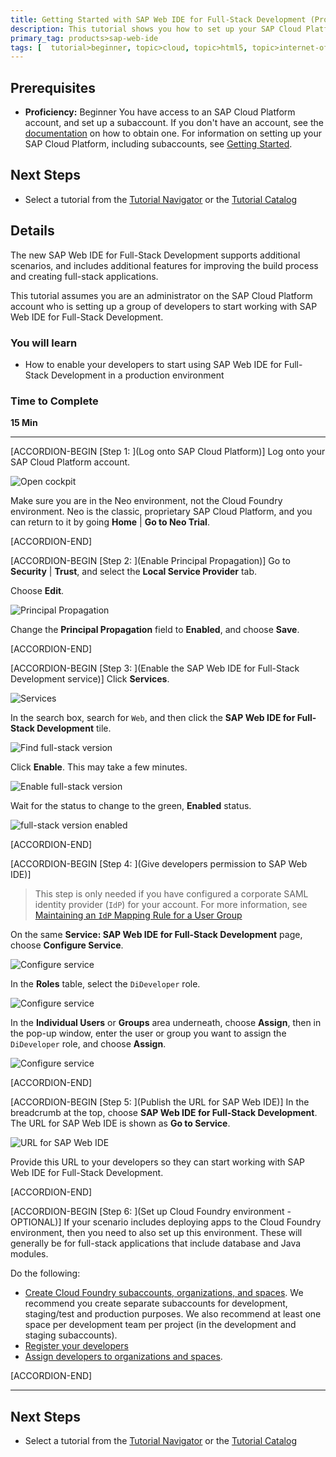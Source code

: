 ```yaml
---
title: Getting Started with SAP Web IDE for Full-Stack Development (Production)
description: This tutorial shows you how to set up your SAP Cloud Platform account so developers in your organization can start developing applications with SAP Web IDE for Full-Stack Development.
primary_tag: products>sap-web-ide
tags: [  tutorial>beginner, topic>cloud, topic>html5, topic>internet-of-things, topic>sapui5, products>sap-cloud-platform, products>sap-web-ide ]
---
```


## Prerequisites  
- **Proficiency:** Beginner
You have access to an SAP Cloud Platform account, and set up a subaccount. If you don't have an account, see the  [documentation](https://help.sap.com/viewer/65de2977205c403bbc107264b8eccf4b/Cloud/en-US/dba4ae7ef36c4a93a6615c5f24ae9903.html) on how to obtain one. For information on setting up your SAP Cloud Platform, including subaccounts, see [Getting Started](https://help.sap.com/viewer/65de2977205c403bbc107264b8eccf4b/Cloud/en-US/144e1733d0d64d58a7176e817fa6aeb3.html).

## Next Steps
- Select a tutorial from the [Tutorial Navigator](https://www.sap.com/developer/tutorial-navigator.html) or the [Tutorial Catalog](https://www.sap.com/developer/tutorial-navigator.tutorials.html) 

## Details
The new SAP Web IDE for Full-Stack Development supports additional scenarios, and includes additional features for improving the build process and creating full-stack applications.

This tutorial assumes you are an administrator on the SAP Cloud Platform account who is setting up a group of developers to start working with SAP Web IDE for Full-Stack Development.

### You will learn  
- How to enable your developers to start using SAP Web IDE for Full-Stack Development in a production environment

### Time to Complete
**15 Min**

---

[ACCORDION-BEGIN [Step 1: ](Log onto SAP Cloud Platform)]
Log onto your SAP Cloud Platform account.

![Open cockpit](OpenCockpit.png)

Make sure you are in the Neo environment, not the Cloud Foundry environment. Neo is the classic, proprietary SAP Cloud Platform, and you can return to it by going **Home** | **Go to Neo Trial**.


[ACCORDION-END]


[ACCORDION-BEGIN [Step 2: ](Enable Principal Propagation)]
Go to **Security** | **Trust**, and select the **Local Service Provider** tab.

Choose **Edit**.

![Principal Propagation](Principal1.png)

Change the **Principal Propagation** field to **Enabled**, and choose **Save**.


[ACCORDION-END]


[ACCORDION-BEGIN [Step 3: ](Enable the SAP Web IDE for Full-Stack Development service)]
Click **Services**.

![Services](Services.png)

In the search box, search for `Web`, and then click the **SAP Web IDE for Full-Stack Development** tile.

![Find full-stack version](FindService.png)

Click **Enable**. This may take a few minutes.

![Enable full-stack version](Enable.png)

Wait for the status to change to the green, **Enabled** status.

![full-stack version enabled](Enabled.png)


[ACCORDION-END]


[ACCORDION-BEGIN [Step 4: ](Give developers permission to SAP Web IDE)]

>This step is only needed if you have configured a corporate SAML identity provider (`IdP`) for your account. For more information, see [Maintaining an `IdP` Mapping Rule for a User Group](https://help.sap.com/viewer/825270ffffe74d9f988a0f0066ad59f0/CF/en-US/315b851aea2d49e688cd3350f5fb763c.html)

On the same **Service: SAP Web IDE for Full-Stack Development** page, choose **Configure Service**.

![Configure service](Configure.png)

In the **Roles** table, select the `DiDeveloper` role.

![Configure service](Configure2.png)

In the **Individual Users** or **Groups** area underneath, choose **Assign**, then in the pop-up window, enter the user or group you want to assign the `DiDeveloper` role, and choose **Assign**.

![Configure service](Configure3.png)


[ACCORDION-END]


[ACCORDION-BEGIN [Step 5: ](Publish the URL for SAP Web IDE)]
In the breadcrumb at the top, choose **SAP Web IDE for Full-Stack Development**. The URL for SAP Web IDE is shown as **Go to Service**.

![URL for SAP Web IDE](URL.png)

Provide this URL to your developers so they can start working with SAP Web IDE for Full-Stack Development.


[ACCORDION-END]


[ACCORDION-BEGIN [Step 6: ](Set up Cloud Foundry environment - OPTIONAL)]
If your scenario includes deploying apps to the Cloud Foundry environment, then you need to also set up this environment. These will generally be for full-stack applications that include database and Java modules.

Do the following:



* [Create Cloud Foundry subaccounts, organizations, and spaces](https://help.sap.com/viewer/65de2977205c403bbc107264b8eccf4b/Cloud/en-US/76e79d62fa0149d5aa7b0698c9a33687.html).
We recommend you create separate subaccounts for development, staging/test and production purposes. We also recommend at least one space per development team per project (in the development and staging subaccounts).
* [Register your developers](https://help.sap.com/viewer/65de2977205c403bbc107264b8eccf4b/Cloud/en-US/5a91cf502b5146958977a5fb906df93a.html)
* [Assign developers to organizations and spaces](https://help.sap.com/viewer/65de2977205c403bbc107264b8eccf4b/Cloud/en-US/bbaef4ec39af493192a7a518b94e071b.html).




[ACCORDION-END]

---



## Next Steps
- Select a tutorial from the [Tutorial Navigator](https://www.sap.com/developer/tutorial-navigator.html) or the [Tutorial Catalog](https://www.sap.com/developer/tutorial-navigator.tutorials.html)
